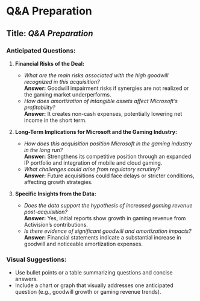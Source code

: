 
# Q&A Preparation

## **Title:** *Q&A Preparation*

### **Anticipated Questions:**
1. **Financial Risks of the Deal:**
   - *What are the main risks associated with the high goodwill recognized in this acquisition?*  
     **Answer:** Goodwill impairment risks if synergies are not realized or the gaming market underperforms.
   - *How does amortization of intangible assets affect Microsoft’s profitability?*  
     **Answer:** It creates non-cash expenses, potentially lowering net income in the short term.

2. **Long-Term Implications for Microsoft and the Gaming Industry:**
   - *How does this acquisition position Microsoft in the gaming industry in the long run?*  
     **Answer:** Strengthens its competitive position through an expanded IP portfolio and integration of mobile and cloud gaming.
   - *What challenges could arise from regulatory scrutiny?*  
     **Answer:** Future acquisitions could face delays or stricter conditions, affecting growth strategies.

3. **Specific Insights from the Data:**
   - *Does the data support the hypothesis of increased gaming revenue post-acquisition?*  
     **Answer:** Yes, initial reports show growth in gaming revenue from Activision’s contributions.  
   - *Is there evidence of significant goodwill and amortization impacts?*  
     **Answer:** Financial statements indicate a substantial increase in goodwill and noticeable amortization expenses.

### **Visual Suggestions:**
- Use bullet points or a table summarizing questions and concise answers.
- Include a chart or graph that visually addresses one anticipated question (e.g., goodwill growth or gaming revenue trends).
